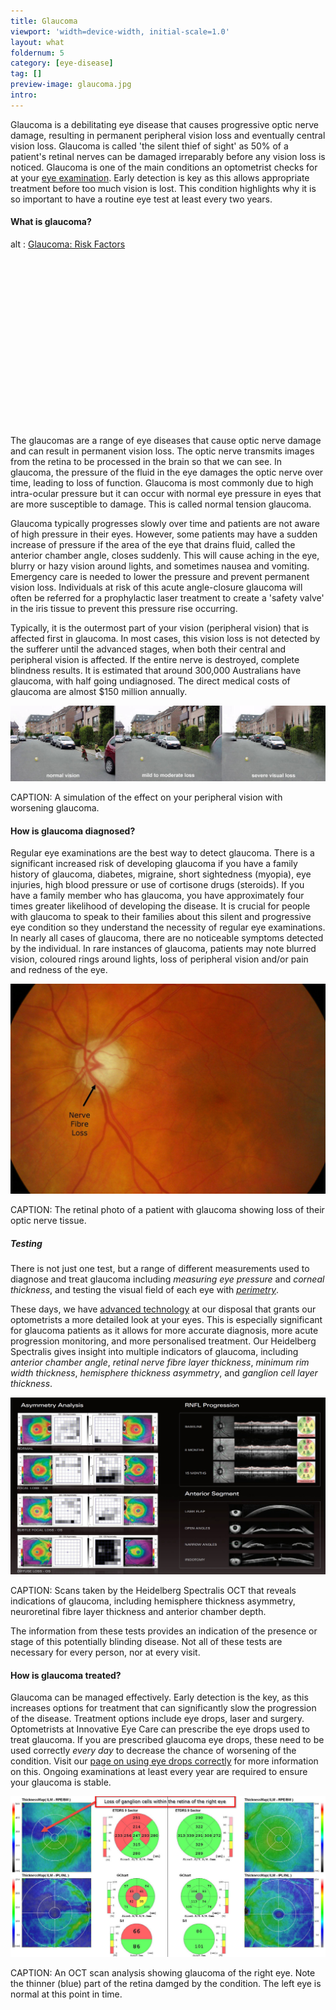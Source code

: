 ```yaml
---
title: Glaucoma
viewport: 'width=device-width, initial-scale=1.0'
layout: what
foldernum: 5
category: [eye-disease]
tag: []
preview-image: glaucoma.jpg
intro: 
---
```


<div class="employee-heading">
<p>Glaucoma is a debilitating eye disease that causes progressive optic nerve damage, resulting in permanent peripheral vision loss and eventually central vision loss. Glaucoma is called 'the silent thief of sight' as 50% of a patient's retinal nerves can be damaged irreparably before any vision loss is noticed. Glaucoma is one of the main conditions an optometrist checks for at your <a href="/what-we-do/eye-exam">eye examination</a>. Early detection is key as this allows appropriate treatment before too much vision is lost. This condition highlights why it is so important to have a routine eye test at least every two years.</p>
</div>

#### What is glaucoma?

<div class="myWrapper" style="position: relative; padding-bottom: 56.25%; height: 0;"><!--[if IE]><iframe frameborder="0" type="text/html" src="https://2689-2347.captiv8online.com/animations/embed/one/l-u-om-to?player_width=100%&player_height=100%&site_company_language=34&autostart=false" width="100%" height="100%" style="position:absolute;top:0;left:0;width:100%;height:100%;"></iframe><![endif]--><!--[if !IE]> <--><object data="https://2689-2347.captiv8online.com/animations/embed/one/l-u-om-to?player_width=100%&player_height=100%&site_company_language=34&autostart=false" type="text/html" width="100%" height="100%" style="position:absolute;top:0;left:0;width:100%;height:100%;">  alt : <a href="https://2689-2347.captiv8online.com/animations/embed/one/l-u-om-to?player_width=100%&player_height=100%&site_company_language=34&autostart=false">Glaucoma: Risk Factors </a></object><!--> <![endif]--></div>

<br>

The glaucomas are a range of eye diseases that cause optic nerve damage and can result in permanent vision loss. The optic nerve transmits images from the retina to be processed in the brain so that we can see. In glaucoma, the pressure of the fluid in the eye damages the optic nerve over time, leading to loss of function. Glaucoma is most commonly due to high intra-ocular pressure but it can occur with normal eye pressure in eyes that are more susceptible to damage. This is called normal tension glaucoma. 

Glaucoma typically progresses slowly over time and patients are not aware of high pressure in their eyes. However, some patients may have a sudden increase of pressure if the area of the eye that drains fluid, called the anterior chamber angle, closes suddenly. This will cause aching in the eye, blurry or hazy vision around lights, and sometimes nausea and vomiting. Emergency care is needed to lower the pressure and prevent permanent vision loss. Individuals at risk of this acute angle-closure glaucoma will often be referred for a prophylactic laser treatment to create a 'safety valve' in the iris tissue to prevent this pressure rise occurring.

Typically, it is the outermost part of your vision (peripheral vision) that is affected first in glaucoma. In most cases, this vision loss is not detected by the sufferer until the advanced stages, when both their central and peripheral vision is affected. If the entire nerve is destroyed, complete blindness results. It is estimated that around 300,000 Australians have glaucoma, with half going undiagnosed. The direct medical costs of glaucoma are almost $150 million annually.

![](glaucoma-effect.jpg)

CAPTION: A simulation of the effect on your peripheral vision with worsening glaucoma.

#### How is glaucoma diagnosed?

Regular eye examinations are the best way to detect glaucoma. There is a significant increased risk of developing glaucoma if you have a family history of glaucoma, diabetes, migraine, short sightedness (myopia), eye injuries, high blood pressure or use of cortisone drugs (steroids). If you have a family member who has glaucoma, you have approximately four times greater likelihood of developing the disease. It is crucial for people with glaucoma to speak to their families about this silent and progressive eye condition so they understand the necessity of regular eye examinations. In nearly all cases of glaucoma, there are no noticeable symptoms detected by the individual. In rare instances of glaucoma, patients may note blurred vision, coloured rings around lights, loss of peripheral vision and/or pain and redness of the eye. 

![](glaucoma-vf.jpg)

CAPTION: The retinal photo of a patient with glaucoma showing loss of their optic nerve tissue.

##### Testing

There is not just one test, but a range of different measurements used to diagnose and treat glaucoma including <i>measuring eye pressure</i> and <i>corneal thickness</i>, and testing the visual field of each eye with <i>[perimetry](/what-we-do/visual-field-testing)</i>.

These days, we have [advanced technology](/what-we-do/oct) at our disposal that grants our optometrists a more detailed look at your eyes. This is especially significant for glaucoma patients as it allows for more accurate diagnosis, more acute progression monitoring, and more personalised treatment. Our Heidelberg Spectralis gives insight into multiple indicators of glaucoma, including <i>anterior chamber angle</i>, <i>retinal nerve fibre layer thickness</i>, <i>minimum rim width thickness</i>, <i>hemisphere thickness asymmetry</i>, and <i>ganglion cell layer thickness</i>.

![](glaucoma-optic-nerve.jpg)

CAPTION: Scans taken by the Heidelberg Spectralis OCT that reveals indications of glaucoma, including hemisphere thickness asymmetry, neuroretinal fibre layer thickness and anterior chamber depth.

The information from these tests provides an indication of the presence or stage of this potentially blinding disease. Not all of these tests are necessary for every person, nor at every visit.

#### How is glaucoma treated?

Glaucoma can be managed effectively. Early detection is the key, as this increases options for treatment that can significantly slow the progression of the disease. Treatment options include eye drops, laser and surgery. Optometrists at Innovative Eye Care can prescribe the eye drops used to treat glaucoma. If you are prescribed glaucoma eye drops, these need to be used correctly _every day_ to decrease the chance of worsening of the condition. Visit our [page on using eye drops correctly](/what-we-do/eye-drops) for more information on this. Ongoing examinations at least every year are required to ensure your glaucoma is stable.

![](glaucoma-oct.jpg)

CAPTION: An OCT scan analysis showing glaucoma of the right eye. Note the thinner (blue) part of the retina damged by the condition. The left eye is normal at this point in time.
